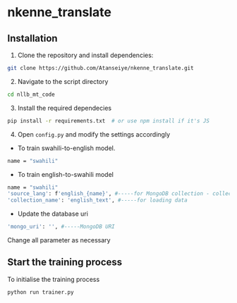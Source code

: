 # nkenne_translate

## Installation

1. Clone the repository and install dependencies:

```bash
git clone https://github.com/Atanseiye/nkenne_translate.git
```

2. Navigate to the script directory
```bash
cd nllb_mt_code
```

3. Install the required dependecies
```bash
pip install -r requirements.txt  # or use npm install if it's JS
```

4. Open `config.py` and modify the settings accordingly
- To train swahili-to-english model.
```bash
name = "swahili"
```

- To train english-to-swahili model
```bash
name = "swahili"
'source_lang': f'english_{name}', #-----for MongoDB collection - collection list
'collection_name': 'english_text', #-----for loading data
```

- Update the database uri
```bash
'mongo_uri': '', #-----MongoDB URI
```

Change all parameter as necessary

## Start the training process
To initialise the training process
```bash
python run trainer.py
```
